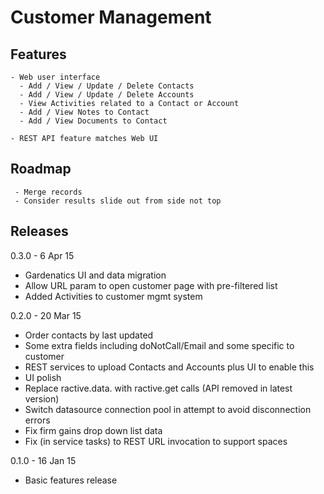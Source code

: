 Customer Management 
===================

Features
--------

    - Web user interface 
      - Add / View / Update / Delete Contacts
      - Add / View / Update / Delete Accounts
      - View Activities related to a Contact or Account
      - Add / View Notes to Contact 
      - Add / View Documents to Contact 
    
    - REST API feature matches Web UI 

Roadmap
------- 

     - Merge records 
     - Consider results slide out from side not top 
     
Releases
--------

0.3.0 - 6 Apr 15

  - Gardenatics UI and data migration 
  - Allow URL param to open customer page with pre-filtered list
  - Added Activities to customer mgmt system

0.2.0 - 20 Mar 15

  - Order contacts by last updated
  - Some extra fields including doNotCall/Email and some specific to customer
  - REST services to upload Contacts and Accounts plus UI to enable this
  - UI polish  
  - Replace ractive.data. with ractive.get calls (API removed in latest version)
  - Switch datasource connection pool in attempt to avoid disconnection errors
  - Fix firm gains drop down list data
  - Fix (in service tasks) to REST URL invocation to support spaces

0.1.0 - 16 Jan 15 

  - Basic features release
